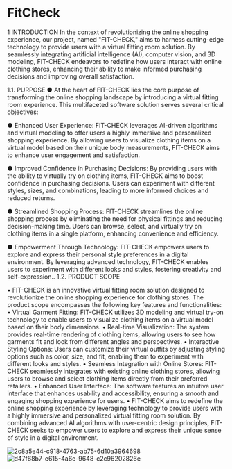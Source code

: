 # FitCheck

1	INTRODUCTION
In the context of revolutionizing the online shopping experience, our project, named "FIT-CHECK," aims to harness cutting-edge technology to provide users with a virtual fitting room solution. By seamlessly integrating artificial intelligence (AI), computer vision, and 3D modeling, FIT-CHECK endeavors to redefine how users interact with online clothing stores, enhancing their ability to make informed purchasing decisions and improving overall satisfaction.

1.1.	PURPOSE
●	At the heart of FIT-CHECK lies the core purpose of transforming the online shopping landscape by introducing a virtual fitting room experience. This multifaceted software solution serves several critical objectives:

●	Enhanced User Experience: FIT-CHECK leverages AI-driven algorithms and virtual modeling to offer users a highly immersive and personalized shopping experience. By allowing users to visualize clothing items on a virtual model based on their unique body measurements, FIT-CHECK aims to enhance user engagement and satisfaction.

●	Improved Confidence in Purchasing Decisions: By providing users with the ability to virtually try on clothing items, FIT-CHECK aims to boost confidence in purchasing decisions. Users can experiment with different styles, sizes, and combinations, leading to more informed choices and reduced returns.

●	Streamlined Shopping Process: FIT-CHECK streamlines the online shopping process by eliminating the need for physical fittings and reducing decision-making time. Users can browse, select, and virtually try on clothing items in a single platform, enhancing convenience and efficiency.

●	Empowerment Through Technology: FIT-CHECK empowers users to explore and express their personal style preferences in a digital environment. By leveraging advanced technology, FIT-CHECK enables users to experiment with different looks and styles, fostering creativity and self-expression..
1.2.	PRODUCT SCOPE

•	FIT-CHECK is an innovative virtual fitting room solution designed to revolutionize the online shopping experience for clothing stores. The product scope encompasses the following key features and functionalities:
•	Virtual Garment Fitting: FIT-CHECK utilizes 3D modeling and virtual try-on technology to enable users to visualize clothing items on a virtual model based on their body dimensions.
•	Real-time Visualization: The system provides real-time rendering of clothing items, allowing users to see how garments fit and look from different angles and perspectives.
•	Interactive Styling Options: Users can customize their virtual outfits by adjusting styling options such as color, size, and fit, enabling them to experiment with different looks and styles.
•	Seamless Integration with Online Stores: FIT-CHECK seamlessly integrates with existing online clothing stores, allowing users to browse and select clothing items directly from their preferred retailers.
•	Enhanced User Interface: The software features an intuitive user interface that enhances usability and accessibility, ensuring a smooth and engaging shopping experience for users.
•	FIT-CHECK aims to redefine the online shopping experience by leveraging technology to provide users with a highly immersive and personalized virtual fitting room solution. By combining advanced AI algorithms with user-centric design principles, FIT-CHECK seeks to empower users to explore and express their unique sense of style in a digital environment.

![2c8a5e44-c918-4763-ab75-6d10a3964698](https://github.com/user-attachments/assets/a9918956-ea20-44e9-a870-83748d6a9fcf)
![d47f68b7-e615-4a6e-9648-c2c96202826e](https://github.com/user-attachments/assets/dcba15ea-2c86-4ffb-b172-19ea8fa8ce4d)

